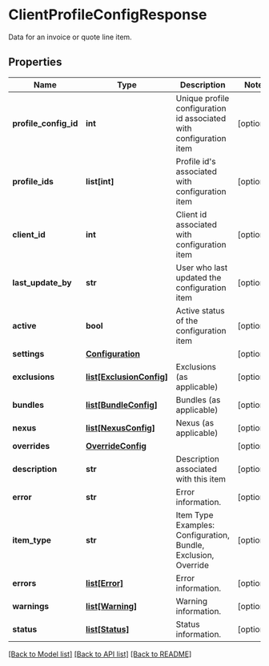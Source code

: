 # ClientProfileConfigResponse

Data for an invoice or quote line item.
## Properties
Name | Type | Description | Notes
------------ | ------------- | ------------- | -------------
**profile_config_id** | **int** | Unique profile configuration id associated with configuration item | [optional] 
**profile_ids** | **list[int]** | Profile id&#39;s associated with configuration item | [optional] 
**client_id** | **int** | Client id associated with configuration item | [optional] 
**last_update_by** | **str** | User who last updated the configuration item | [optional] 
**active** | **bool** | Active status of the configuration item | [optional] 
**settings** | [**Configuration**](Configuration.md) |  | [optional] 
**exclusions** | [**list[ExclusionConfig]**](ExclusionConfig.md) | Exclusions (as applicable) | [optional] 
**bundles** | [**list[BundleConfig]**](BundleConfig.md) | Bundles (as applicable) | [optional] 
**nexus** | [**list[NexusConfig]**](NexusConfig.md) | Nexus (as applicable) | [optional] 
**overrides** | [**OverrideConfig**](OverrideConfig.md) |  | [optional] 
**description** | **str** | Description associated with this item | [optional] 
**error** | **str** | Error information. | [optional] 
**item_type** | **str** | Item Type  Examples:    Configuration, Bundle, Exclusion, Override | [optional] 
**errors** | [**list[Error]**](Error.md) | Error information. | [optional] 
**warnings** | [**list[Warning]**](Warning.md) | Warning information. | [optional] 
**status** | [**list[Status]**](Status.md) | Status information. | [optional] 

[[Back to Model list]](../README.md#documentation-for-models) [[Back to API list]](../README.md#documentation-for-api-endpoints) [[Back to README]](../README.md)


